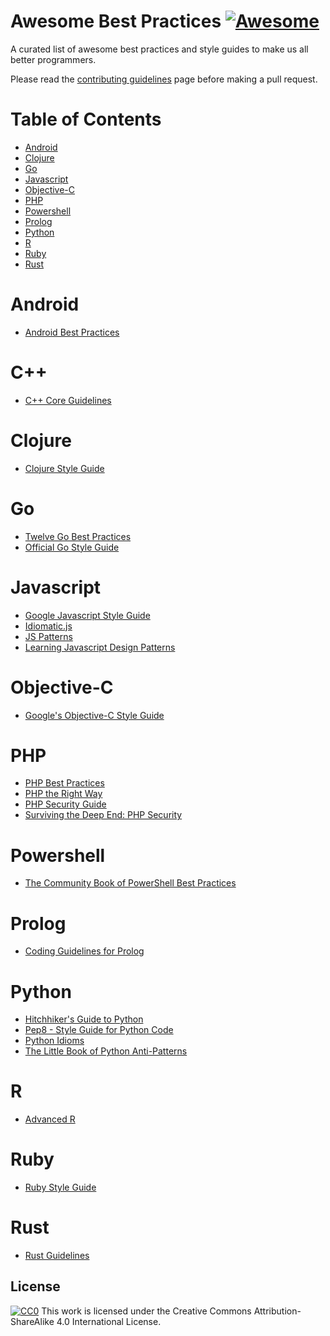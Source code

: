 # Awesome Best Practices [![Awesome](https://cdn.rawgit.com/sindresorhus/awesome/d7305f38d29fed78fa85652e3a63e154dd8e8829/media/badge.svg)](https://github.com/sindresorhus/awesome)
A curated list of awesome best practices and style guides to make us all better programmers.

Please read the [contributing guidelines](https://github.com/jcoady9/awesome-best-practices/blob/master/contributions.md) page before making a pull request.

# Table of Contents
- [Android](#android)
- [Clojure](#clojure)
- [Go](#go)
- [Javascript](#javascript)
- [Objective-C](#objective-c)
- [PHP](#php)
- [Powershell](#powershell)
- [Prolog](#prolog)
- [Python](#python)
- [R](#r)
- [Ruby](#ruby)
- [Rust](#rust)

# Android
* [Android Best Practices](https://github.com/futurice/android-best-practices)

# C++
* [C++ Core Guidelines](http://isocpp.github.io/CppCoreGuidelines/CppCoreGuidelines)

# Clojure
* [Clojure Style Guide](https://github.com/bbatsov/clojure-style-guide)

# Go
* [Twelve Go Best Practices](https://talks.golang.org/2013/bestpractices.slide#1)
* [Official Go Style Guide](https://github.com/golang/go/wiki/CodeReviewComments)

# Javascript
* [Google Javascript Style Guide](https://google.github.io/styleguide/javascriptguide.xml)
* [Idiomatic.js](https://github.com/rwaldron/idiomatic.js)
* [JS Patterns](http://shichuan.github.io/javascript-patterns/)
* [Learning Javascript Design Patterns](https://addyosmani.com/resources/essentialjsdesignpatterns/book/)

# Objective-C
* [Google's Objective-C Style Guide](https://google.github.io/styleguide/objcguide.xml)

# PHP
* [PHP Best Practices](https://phpbestpractices.org/)
* [PHP the Right Way](http://www.phptherightway.com/)
* [PHP Security Guide](http://phpsec.org/projects/guide/)
* [Surviving the Deep End: PHP Security](https://phpsecurity.readthedocs.io/en/latest/)  

# Powershell
* [The Community Book of PowerShell Best Practices](https://www.penflip.com/powershellorg/the-community-book-of-powershell-practices)

# Prolog
* [Coding Guidelines for Prolog](http://arxiv.org/pdf/0911.2899v3.pdf)

# Python
* [Hitchhiker's Guide to Python](http://docs.python-guide.org/en/latest/)
* [Pep8 - Style Guide for Python Code](https://www.python.org/dev/peps/pep-0008/)
* [Python Idioms](http://safehammad.com/downloads/python-idioms-2014-01-16.pdf)
* [The Little Book of Python Anti-Patterns](http://docs.quantifiedcode.com/python-anti-patterns/)

# R
* [Advanced R](http://adv-r.had.co.nz/)

# Ruby
* [Ruby Style Guide](https://github.com/bbatsov/ruby-style-guide)

# Rust
* [Rust Guidelines](http://aturon.github.io/)


License
---
[![CC0](https://i.creativecommons.org/l/by-sa/4.0/88x31.png)](http://creativecommons.org/licenses/by-sa/4.0/)
This work is licensed under the Creative Commons Attribution-ShareAlike 4.0 International License.
